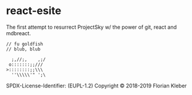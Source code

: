 # react-esite

The first attempt to resurrect ProjectSky w/ the power of git, react and mdbreact.

```
// fu goldfish
// blub, blub

  ;,//;,    ,;/
 o:::::::;;///
>::::::::;;\\\
  ''\\\\\'" ';\
```

SPDX-License-Identifier: (EUPL-1.2)
Copyright © 2018-2019 Florian Kleber

